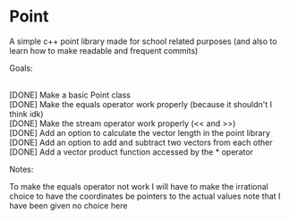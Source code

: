# Point
A simple c++ point library made for school related purposes (and also to learn how to make readable and frequent commits)

Goals: <br/><br/>

[DONE] Make a basic Point class <br/>
[DONE] Make the equals operator work properly (because it shouldn't I think idk) <br/>
[DONE] Make the stream operator work properly (<< and >>) <br/>
[DONE] Add an option to calculate the vector length in the point library <br/>
[DONE] Add an option to add and subtract two vectors from each other <br/>
[DONE] Add a vector product function accessed by the * operator <br/>

Notes:

To make the equals operator not work I will have to make the irrational choice to have the coordinates be pointers to the actual values
note that I have been given no choice here
